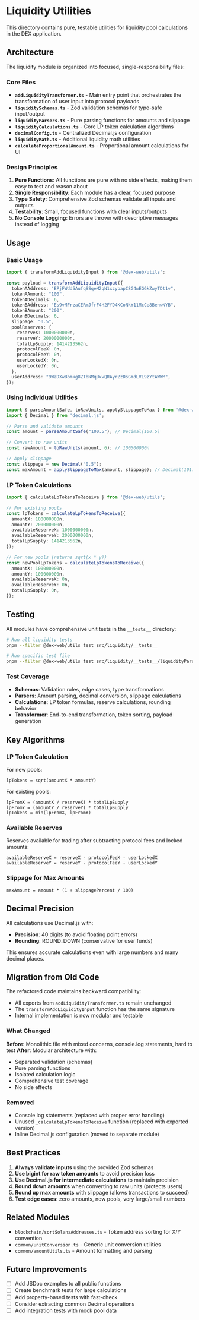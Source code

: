 # Liquidity Utilities

This directory contains pure, testable utilities for liquidity pool calculations in the DEX application.

## Architecture

The liquidity module is organized into focused, single-responsibility files:

### Core Files

- **`addLiquidityTransformer.ts`** - Main entry point that orchestrates the transformation of user input into protocol payloads
- **`liquiditySchemas.ts`** - Zod validation schemas for type-safe input/output
- **`liquidityParsers.ts`** - Pure parsing functions for amounts and slippage
- **`liquidityCalculations.ts`** - Core LP token calculation algorithms
- **`decimalConfig.ts`** - Centralized Decimal.js configuration
- **`liquidityMath.ts`** - Additional liquidity math utilities
- **`calculateProportionalAmount.ts`** - Proportional amount calculations for UI

### Design Principles

1. **Pure Functions**: All functions are pure with no side effects, making them easy to test and reason about
2. **Single Responsibility**: Each module has a clear, focused purpose
3. **Type Safety**: Comprehensive Zod schemas validate all inputs and outputs
4. **Testability**: Small, focused functions with clear inputs/outputs
5. **No Console Logging**: Errors are thrown with descriptive messages instead of logging

## Usage

### Basic Usage

```typescript
import { transformAddLiquidityInput } from '@dex-web/utils';

const payload = transformAddLiquidityInput({
  tokenAAddress: "EPjFWdd5AufqSSqeM2qN1xzybapC8G4wEGGkZwyTDt1v",
  tokenAAmount: "100",
  tokenADecimals: 6,
  tokenBAddress: "Es9vMFrzaCERmJfrF4H2FYD4KCoNkY11McCe8BenwNYB",
  tokenBAmount: "200",
  tokenBDecimals: 6,
  slippage: "0.5",
  poolReserves: {
    reserveX: 1000000000n,
    reserveY: 2000000000n,
    totalLpSupply: 1414213562n,
    protocolFeeX: 0n,
    protocolFeeY: 0n,
    userLockedX: 0n,
    userLockedY: 0n,
  },
  userAddress: "9WzDXwBbmkg8ZTbNMqUxvQRAyrZzDsGYdLVL9zYtAWWM",
});
```

### Using Individual Utilities

```typescript
import { parseAmountSafe, toRawUnits, applySlippageToMax } from '@dex-web/utils';
import { Decimal } from 'decimal.js';

// Parse and validate amounts
const amount = parseAmountSafe("100.5"); // Decimal(100.5)

// Convert to raw units
const rawAmount = toRawUnits(amount, 6); // 100500000n

// Apply slippage
const slippage = new Decimal("0.5");
const maxAmount = applySlippageToMax(amount, slippage); // Decimal(101.005)
```

### LP Token Calculations

```typescript
import { calculateLpTokensToReceive } from '@dex-web/utils';

// For existing pools
const lpTokens = calculateLpTokensToReceive({
  amountX: 100000000n,
  amountY: 200000000n,
  availableReserveX: 1000000000n,
  availableReserveY: 2000000000n,
  totalLpSupply: 1414213562n,
});

// For new pools (returns sqrt(x * y))
const newPoolLpTokens = calculateLpTokensToReceive({
  amountX: 100000000n,
  amountY: 100000000n,
  availableReserveX: 0n,
  availableReserveY: 0n,
  totalLpSupply: 0n,
});
```

## Testing

All modules have comprehensive unit tests in the `__tests__` directory:

```bash
# Run all liquidity tests
pnpm --filter @dex-web/utils test src/liquidity/__tests__

# Run specific test file
pnpm --filter @dex-web/utils test src/liquidity/__tests__/liquidityParsers.test.ts
```

### Test Coverage

- **Schemas**: Validation rules, edge cases, type transformations
- **Parsers**: Amount parsing, decimal conversion, slippage calculations
- **Calculations**: LP token formulas, reserve calculations, rounding behavior
- **Transformer**: End-to-end transformation, token sorting, payload generation

## Key Algorithms

### LP Token Calculation

For new pools:
```
lpTokens = sqrt(amountX * amountY)
```

For existing pools:
```
lpFromX = (amountX / reserveX) * totalLpSupply
lpFromY = (amountY / reserveY) * totalLpSupply
lpTokens = min(lpFromX, lpFromY)
```

### Available Reserves

Reserves available for trading after subtracting protocol fees and locked amounts:
```
availableReserveX = reserveX - protocolFeeX - userLockedX
availableReserveY = reserveY - protocolFeeY - userLockedY
```

### Slippage for Max Amounts

```
maxAmount = amount * (1 + slippagePercent / 100)
```

## Decimal Precision

All calculations use Decimal.js with:
- **Precision**: 40 digits (to avoid floating point errors)
- **Rounding**: ROUND_DOWN (conservative for user funds)

This ensures accurate calculations even with large numbers and many decimal places.

## Migration from Old Code

The refactored code maintains backward compatibility:

- All exports from `addLiquidityTransformer.ts` remain unchanged
- The `transformAddLiquidityInput` function has the same signature
- Internal implementation is now modular and testable

### What Changed

**Before**: Monolithic file with mixed concerns, console.log statements, hard to test
**After**: Modular architecture with:
- Separated validation (schemas)
- Pure parsing functions
- Isolated calculation logic
- Comprehensive test coverage
- No side effects

### Removed

- Console.log statements (replaced with proper error handling)
- Unused `_calculateLpTokensToReceive` function (replaced with exported version)
- Inline Decimal.js configuration (moved to separate module)

## Best Practices

1. **Always validate inputs** using the provided Zod schemas
2. **Use bigint for raw token amounts** to avoid precision loss
3. **Use Decimal.js for intermediate calculations** to maintain precision
4. **Round down amounts** when converting to raw units (protects users)
5. **Round up max amounts** with slippage (allows transactions to succeed)
6. **Test edge cases**: zero amounts, new pools, very large/small numbers

## Related Modules

- `blockchain/sortSolanaAddresses.ts` - Token address sorting for X/Y convention
- `common/unitConversion.ts` - Generic unit conversion utilities
- `common/amountUtils.ts` - Amount formatting and parsing

## Future Improvements

- [ ] Add JSDoc examples to all public functions
- [ ] Create benchmark tests for large calculations
- [ ] Add property-based tests with fast-check
- [ ] Consider extracting common Decimal operations
- [ ] Add integration tests with mock pool data

